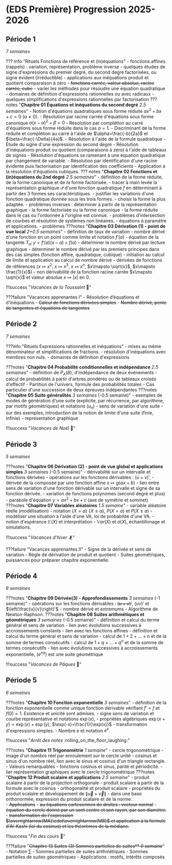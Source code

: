 # (EDS Première) Progression 2025-2026
  
## Période 1 
_7 semaines_


??? info   "Rituels Fonctions de référence et (in)équations"
	- fonctions affines (rappels) : variation, représentation, problème inverse
	- quelques études de signe d'expressions du premier degré, du second degré factorisées,  ou signe évident (irréductible)
	- applications aux inéquations produit et quotient comparaison à zéro 
	- ~~fonctions carrée, valeur absolue, racine carrée, cube~~ 
	- varier les méthodes pour résoudre une équation quadratique
	- domaines de définition d'expressions rationnelles ou avec radicaux 
	- quelques simplifications d'expressions rationnelles par factorisation
??? notes "**Chapitre 01 Équations et inéquations du second degré** _2.5 semaines_"
	- Notion d'équations quadratiques sous forme réduite $ax^2+bx+c=0$ ($a\neq0$).
	- Résolution par racine carrée d'équations sous forme canonique $a(x-\alpha)^2+\beta=0$
	- Résolution par complétion au carré d'équations sous forme réduite dans le cas $a=1$.
	- Discriminant de la forme réduite et complétion au carré à l'aide de $\alpha=\frac{-b}{2a}$ et $\beta=\frac{-\Delta}{4a}$.
	- Résolution à l'aide de la formule quadratique
	- Étude du signe d'une expression du second degré
	- Résolution d'inéquations produit ou quotient (comparaisons à zéro) à l'aide de tableaux de signes
	- Résolution d'équations se ramenant à une équation quadratique par changement de variable. 
	- Résolution par identification d'une racine évidente puis factorisation par identification des coefficients
	- Application à la résolution d'équations cubiques. 
??? notes   "**Chapitre 02 Fonctions et (in)équations du 2nd degré** _2.5 semaines_"
	- définition de la forme réduite, de la forme canonique et de _la_ forme factorisée.
	- tracer à main levée la représentation graphique $\mathscr{P}$ d'une fonction quadratique $f$ en déterminant à partir des 3 formes ses caractéristiques.
	- justifier les variations d'une fonction quadratique donnée sous les trois formes.
	- choisir la forme la plus adaptée.
	- problèmes inverses : déterminer à partir de la représentation graphique 
		- la forme factorisée ou la forme canonique
		- la forme réduite dans le cas ou l'ordonnée à l'origine est connue.
	- problèmes d'intersection de courbes et résolution de systèmes non linéaires.
	- équations à paramètre et applications.
	- problèmes 
???notes "**Chapitre 03 Dérivation (1) - point de vue local** _2+0.5 semaines_"
    - définition de taux de variation
    - nombre dérivé d'une fonction en un point comme limite et notation $f'(a)$
    - équation de la tangente $T_a\colon y=f'(a)(x-a)+f(a)$
    - déterminer le nombre dérivé par lecture graphique
    - déterminer le nombre dérivé par les premiers principes dans des cas simples (fonction affine, quadratique, cubique) 
	- initiation au calcul de limite et application au calcul de nombre dérivé 
    - dérivées de fonctions de références ($x\mapsto x^2$, $x\mapsto x^3$, $x\mapsto x^n$, $x\mapsto \sqrt{x}$, $x\mapsto \frac{1}{x}$)
    - non dérivabilité de la fonction racine carrée $x\mapsto \sqrt{x}$ et valeur absolue $x\mapsto |x|$ en $0$.

!!!success  "_Vacances de la Toussaint_ :angel:"

 
???failure "Vacances apprenantes I"
	- Résolution d’équations  et d’inéquations 
	- ~~Calcul de fonctions dérivées simples~~
	- ~~Nombre dérivé, pente de tangentes et équations de tangentes~~
 
 
 

## Période 2  
_7 semaines_	

???info  "Rituels Expressions rationnelles et inéquations" 
	- mises au même dénominateur et simplifications de fractions.
	- résolution d'inéquations avec membres non nuls.
	- domaines de définition d'expressions
  
???notes "**Chapitre 04 Probabilité conditionnelles et indépendance** _2.5 semaines_"
    - définition de $P_A(B)$, d'indépendance de deux événements
    - calcul de probabilités à partir d'arbres pondérés ou de tableaux croisés d'effectif
    - Partition de l'univers, formule des probabilités totales
    - Cas particulier d'une succession de deux épreuves indépendantes
???notes "**Chapitre 05 Suite généralités** _3 semaines_ (-0.5 semaine)"
    - exemples de modes de génération d'une suite (explicite, par récurrence, par algorithme, par motifs géométriques) et notations $(u_n)$
    - sens de variation d'une suite
    - sur des exemples, introduction de la notion de limite d'une suite (finie, infinie)
    - représentation graphique 
 

!!!success  "_Vacances de Noël_ :santa:"
   

## Période 3  
_5 semaines_
 
???notes "**Chapitre 06 Dérivation (2) - point de vue global et applications simples** _3 semaines_ (-0.5 semaine)"
    - dérivabilité sur un intervalle et fonctions dérivées
    - opérations sur les fonctions dérivables : $(u+v)'$, 
    - dérivée de la composée par une fonction affine $x\mapsto g(ax+b)$
    - lien entre sens de variation d'une fonction dérivable sur un intervalle et signe de sa fonction dérivée.
    - variation de fonctions polynomes (second degré et plus)
    - parabole d'équation $y=ax^2+bx+c$ (axe de symétrie et sommet)  
???notes "**Chapitre 07 Variables aléatoires** _1.5 semaine_"
    - variable aléatoire réelle (modélisation)
    - notation $\{X=a\}$ $\{X\leqslant a\}$, $P(X=a)$ et $P(X\leqslant a)$
    - modéliser une situation à l'aide d'une VA, loi de probabilité d'une VA.
    - notion d'espérance $\mathbb{E}(X)$ et interprétation
    - $\mathbb{V}ar(X)$ et $\sigma(X)$, échantillonage et simulations. 
	
	
!!!success  "_Vacances d'hiver_ :snowboarder:"

 
???failure "Vacances apprenantes II"
	- Signe de la dérivée et sens de variation 
	- Règle de dérivation de produit et quotient
	- Suites géométriques, puissances pour préparer chapitre exponentielle.
 
  
## Période 4 
_6 semaines_

???notes "**Chapitre 09 Dérivée(3) - Approfondissements** _3 semaines_  (-1 semaine)"
	- opérations sur les fonctions dérivables : ~~$(u+v)'$~~, $(uv)'$ et $\left(\frac{u}{v}\right)'$ 
	- nombre dérivé et extremums
	- Algorithme de Newton-Raphson. 
???notes "**Chapitre 08 Suites arithmétiques et géométriques** _3 semaines_ (-0.5 semaine)"
	- définition et calcul du terme général et sens de variation
	- lien avec évolutions successives à accroissements constants
	- lien avec les fonctions affines
	- définition et calcul du terme général et sens de variation
	- calcul de $1+2+\ldots+n$ et de la somme de termes consécutifs 
	- calcul de $1+q+\ldots+q^n$ et de la somme de termes consécutifs 
	- lien avec évolutions successives à accroissements exponentielle, $(e^{na})$ est une suite géométrique 

 
!!!success  "_Vacances de Pâques_ :egg:"
  
## Période 5 
_6 semaines_

???notes "**Chapitre 10 Fonction exponentielle** _3 semaines_"
	- définition de la fonction exponentielle comme unique fonction dérivable vérifiant $f'=f$ et $f(0)=1$. Existence et unicité sont admises.
	- signe sens de variation et courbe représentative et notations $\exp(x)$,
	- propriétés algébriques $\exp(x+y)=\exp(x)+\exp(y)$, $\exp(-x)=\frac{1}{\exp(x)}$
	- transformation d'expressions simples. 
	- Nombre $e$ et notation $e^x$. 
	
!!!success  "_Arrêt des notes_ :rolling_on_the_floor_laughing:"

  
???notes "**Chapitre 11 Trigonométrie** _1 semaine_"
	- cercle trigonométrique
	- image d'un nombre réel par enroulement sur le cercle unité
	- cosinus et sinus d'un nombre réel, lien avec le sinus et cosinus d'un triangle rectangle. 
	- Valeurs remarquables
	- fonctions cosinus et sinus, parité et périodicité.
	- lier représentation graphiques avec le cercle trigonométrique 
???notes "**Chapitre 12 Produit scalaire et applications** _2.5 semaine_"
	- produit scalaire à partir de la projection orthogonale 
	- produit scalaire à partir de la formule avec le cosinus
	- orthogonalité et produit scalaire
	- propriétés du produit scalaire et développement de $\|\overrightarrow{u}+\overrightarrow{v}\|$
	- dans une base orthonormée, expression du produit scalaire et de la norme.  
	- ~~Applications~~
		- ~~au équations cartesiennes de droites : vecteur normal~~
		- ~~équation du cercle donné par un sont centre et son rayon, par son diamètre.~~
		- ~~transformation de l'expression $\overrightarrow{MA}\cdot\overrightarrow{MB}$ et application à la formule d'Al-Kashi (loi du cosinus) et les théorèmes de la médiane.~~

 

!!!success  "_Fin des cours_ :tada:"

???failure  "~~Chapitre 13 Suites (3) Sommes partielles de suites** _0 semaine_~~"
	- Notation $\sum$ 
	- Sommes partielles de suites arithmétiques
	- Sommes partielles de suites géométriques
	- Applications : motifs, intérêts composés  
 